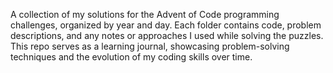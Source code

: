 A collection of my solutions for the Advent of Code programming challenges, organized by year and day. 
Each folder contains code, problem descriptions, 
and any notes or approaches I used while solving the puzzles. 
This repo serves as a learning journal, showcasing problem-solving 
techniques and the evolution of my coding skills over time.
